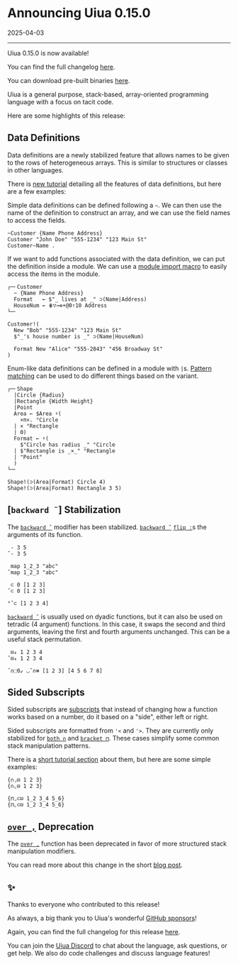 # Announcing Uiua 0.15.0

2025-04-03

---

Uiua 0.15.0 is now available!

You can find the full changelog [here](https://uiua.org/docs/changelog#0.15.0---2025-04-03).

You can download pre-built binaries [here](https://github.com/uiua-lang/uiua/releases).

Uiua is a general purpose, stack-based, array-oriented programming language with a focus on tacit code.

Here are some highlights of this release:

## Data Definitions

Data definitions are a newly stabilized feature that allows names to be given to the rows of heterogeneous arrays. This is similar to structures or classes in other languages.

There is [new tutorial](https://uiua.org/tutorial/datadefs) detailing all the features of data definitions, but here are a few examples:

Simple data definitions can be defined following a `~`. We can then use the name of the definition to construct an array, and we can use the field names to access the fields.

```uiua
~Customer {Name Phone Address}
Customer "John Doe" "555-1234" "123 Main St"
Customer~Name .
```

If we want to add functions associated with the data definition, we can put the definition inside a module. We can use a [module import macro](https://www.uiua.org/tutorial/modules#module-import-macros) to easily access the items in the module.

```uiua
┌─╴Customer
  ~ {Name Phone Address}
  Format   ← $"_ lives at _" ⊃(Name|Address)
  HouseNum ← ⋕▽⊸∊+@0⇡10 Address
└─╴

Customer!(
  New "Bob" "555-1234" "123 Main St"
  $"_'s house number is _" ⊃(Name|HouseNum)

  Format New "Alice" "555-2843" "456 Broadway St"
)
```

Enum-like data definitions can be defined in a module with `|`s. [Pattern matching](https://www.uiua.org/tutorial/patternmatching) can be used to do different things based on the variant.

```uiua
┌─╴Shape
  |Circle {Radius}
  |Rectangle {Width Height}
  |Point
  Area ← $Area ⍣(
    ×π×. °Circle
  | × °Rectangle
  | 0)
  Format ← ⍣(
    $"Circle has radius _" °Circle
  | $"Rectangle is _×_" °Rectangle
  | "Point"
  )
└─╴

Shape!(⊃(Area|Format) Circle 4)
Shape!(⊃(Area|Format) Rectangle 3 5)
```

## [`backward ˜`] Stabilization

The [`backward ˜`](https://www.uiua.org/docs/backward) modifier has been stabilized. [`backward ˜`](https://www.uiua.org/docs/backward) [`flip :`](https://www.uiua.org/docs/flip)s the arguments of its function.

```uiua
 - 3 5
˜- 3 5
```

```uiua
 map 1_2_3 "abc"
˜map 1_2_3 "abc"
```

```uiua
 ⊂ 0 [1 2 3]
˜⊂ 0 [1 2 3]
```

```uiua
°˜⊂ [1 2 3 4]
```

[`backward ˜`](https://www.uiua.org/docs/backward) is usually used on dyadic functions, but it can also be used on tetradic (4 argument) functions. In this case, it swaps the second and third arguments, leaving the first and fourth arguments unchanged. This can be a useful stack permutation.

```uiua
 ⊟₄ 1 2 3 4
˜⊟₄ 1 2 3 4
```

```uiua
˜∩⬚0↙ ◡˜∩⧻ [1 2 3] [4 5 6 7 8]
```

## Sided Subscripts

Sided subscripts are [subscripts](https://www.uiua.org/docs/subscripts) that instead of changing how a function works based on a number, do it based on a "side", either left or right.

Sided subscripts are formatted from `'<` and `'>`. They are currently only stabilized for [`both ∩`](https://www.uiua.org/docs/both) and [`bracket ⊓`](https://www.uiua.org/docs/bracket). These cases simplify some common stack manipulation patterns.

There is a [short tutorial section](https://www.uiua.org/tutorial/evenmorestack#sided-subscripts) about them, but here are some simple examples:

```uiua
{∩⌟⊟ 1 2 3}
{∩⌞⊟ 1 2 3}
```

```uiua
{⊓⌟⊂⊟ 1_2 3_4 5_6}
{⊓⌞⊂⊟ 1_2 3_4 5_6}
```

## [`over ,`](https://www.uiua.org/docs/over) Deprecation

The [`over ,`](https://www.uiua.org/docs/over) function has been deprecated in favor of more structured stack manipulation modifiers.

You can read more about this change in the short [blog post](https://www.uiua.org/blog/its-so-over).

## ✨

Thanks to everyone who contributed to this release!

As always, a big thank you to Uiua's wonderful [GitHub sponsors](https://github.com/sponsors/uiua-lang)!

Again, you can find the full changelog for this release [here](https://uiua.org/docs/changelog#0.15.0---2025-04-03).

You can join the [Uiua Discord](https://discord.gg/3r9nrfYhCc) to chat about the language, ask questions, or get help. We also do code challenges and discuss language features!